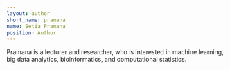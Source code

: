 ```yaml
---
layout: author
short_name: pramana
name: ‪Setia Pramana
position: Author
---
```


Pramana is a lecturer and researcher, who is interested in machine learning, big data analytics, bioinformatics, and computational statistics.
